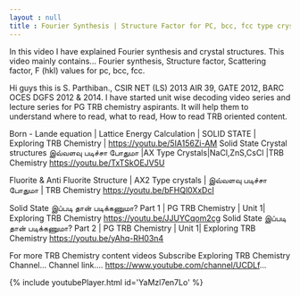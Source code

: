 ```yaml
---
layout : null
title : Fourier Synthesis | Structure Factor for PC, bcc, fcc type crystals | Solid State | TRB Chemistry
---
```


In this video I have explained 
Fourier synthesis and crystal structures. This video mainly contains...
Fourier synthesis,
Structure factor,
Scattering factor,
F (hkl) values for pc, bcc, fcc.


Hi guys this is S. Parthiban., CSIR NET (LS) 2013 AIR 39, GATE 2012, BARC OCES DGFS 2012 & 2014. I have started unit wise decoding video series and lecture series for PG TRB chemistry aspirants. It will help them to understand where to read, what to read, How to read TRB oriented content.

Born - Lande equation | Lattice Energy Calculation | SOLID STATE | Exploring TRB Chemistry |
https://youtu.be/5IA156Zi-AM
Solid State Crystal structures இவ்வளவு படிச்சா போதுமா |AX Type Crystals|NaCl,ZnS,CsCl |TRB Chemistry
https://youtu.be/TxTSkOEJV5U

Fluorite & Anti Fluorite Structure | AX2 Type crystals | இவ்வளவு படிச்சா போதுமா | TRB Chemistry
https://youtu.be/bFHQl0XxDcI

Solid State இப்படி தான் படிக்கணுமா? Part 1 | PG TRB Chemistry | Unit 1| Exploring TRB Chemistry
https://youtu.be/JJUYCqom2cg
Solid State இப்படி தான் படிக்கணுமா? Part 2 | PG TRB Chemistry | Unit 1| Exploring TRB Chemistry
https://youtu.be/yAhq-RH03n4

For more TRB Chemistry content videos Subscribe Exploring TRB Chemistry Channel...
Channel link.... https://www.youtube.com/channel/UCDLf...



{% include youtubePlayer.html id='YaMzl7en7Lo' %}
